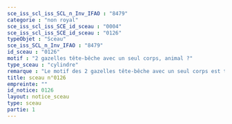 ```yaml
---
sce_iss_scl_iss_SCL_n_Inv_IFAO : "8479"
categorie : "non royal"
sce_iss_scl_iss_SCE_id_sceau : "0004"
sce_iss_scl_iss_SCE_id_sceau : "0126"
typeObjet : "Sceau"
sce_iss_SCL_n_Inv_IFAO : "8479"
id_sceau : "0126"
motif : "2 gazelles tête-bêche avec un seul corps, animal ?"
type_sceau : "cylindre"
remarque : "Le motif des 2 gazelles tête-bêche avec un seul corps est très courant sur les estampilles à Balat et partout en Égypte : Wiese, Anfänge, p. 133-135 et type D6, pl. 23-24"
title: sceau n°0126
empreinte: ""
id_notice: 0126
layout: notice_sceau
type: sceau
partie: 1
---
```

